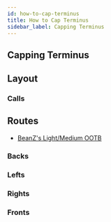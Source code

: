 ```yaml
---
id: how-to-cap-terminus
title: How to Cap Terminus
sidebar_label: Capping Terminus
---
```

## Capping Terminus
## Layout
### Calls
## Routes
- [BeanZ's Light/Medium OOTB](https://youtu.be/07SAYWskQ6s)
### Backs
### Lefts
### Rights
### Fronts
